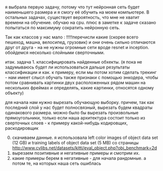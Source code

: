 я выбрала первую задачу, потому что тут нейронная сеть будет наименьшего размера и я смогу её обучить на моем компьютере. В остальных задачах, существует вероятность, что мне не хватит времени на обучение. обучаю на cpu. плюс в заметке к задаче сказано попытаться по максимуму сократить нейронную сеть.

Так как классов у нас мало : !!!!!перечисли какие (скорее всего пешеход, машна, велосипед, грузовик) и они очень сильно отличаются друг от друга - на не нужны огромные сети вроде resnet и inception. обойдемся несколько слойными сверточными. 

итак. задача 1. классифицировать найденные обхекты. (я пока не задумываюсь будет ли использоваться дальше результаты классификации и как. к примеру, если мы потом хотим сделать трекинг - нам имеет слысл обучать также признаки с помощью энкодера, чтобы потом сравнивать картинки двух расположенных рядом машин на нескольких фреймах и определять, какие картинки, относятся  одному объекту) 

для начала нам нужно вырезать обучающую выборку. причем, так как последний слой у нас будет полносвязный, вырезать будем квадраты одинакового размера. можно было бы вырезать произвольные прямоугольники, только если наша архитектура состоит только из сверточных слоев - к примеру какой-нибудь кодировщих, раскодировщик

0. скачиваем данные. я использовала left color images of object data set (12 GB) и training labels of object data set (5 MB) со страницы http://www.cvlibs.net/datasets/kitti/eval_object.php?obj_benchmark=2d 
1. вырезаем позитивные и негативные примеры и смотрим их.
2. какие примеры берем в негативные - для начала рандомные. а потом те, на которых наша сеть ошиблась